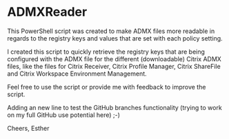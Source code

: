 # ADMXReader
This PowerShell script was created to make ADMX files more readable in regards to the registry keys and values that are set with each policy setting.

I created this script to quickly retrieve the registry keys that are being configured with the ADMX file for the different (downloadable) Citrix ADMX files, like the files for Citrix Receiver, Citrix Profile Manager, Citrix ShareFile and Citrix Workspace Environment Management.

Feel free to use the script or provide me with feedback to improve the script.

Adding an new line to test the GitHub branches functionality (trying to work on my full GitHub use potential here) ;-)

Cheers,
Esther
